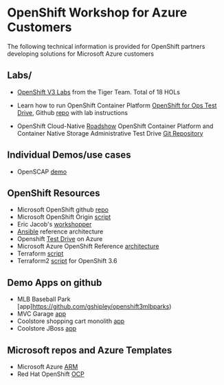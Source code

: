 # OpenShift Workshop for Azure Customers
The following technical information is provided for OpenShift partners developing solutions for Microsoft Azure customers

## Labs/
* [OpenShift V3 Labs](https://github.com/samueltauil/openshiftv3-workshop) from the Tiger Team. Total of 18 HOLs
* Learn how to run OpenShift Container Platform [OpenShift for Ops Test Drive](https://www.redhat.com/en/engage/openshift-storage-testdrive-20170718), Github [repo](https://dmesser.github.io/ocp-3.6-cns-3.5-lab/) with lab instructions

* OpenShift Cloud-Native [Roadshow](http://guides-cdk-roadshow.b9ad.pro-us-east-1.openshiftapps.com/index.html#/workshop/roadshow/module/getting-started)
OpenShift Container Platform and Container Native Storage Administrative Test Drive [Git Repository](https://github.com/openshift/openshift-cns-testdrive)

## Individual Demos/use cases
* OpenSCAP [demo](https://github.com/samueltauil/openscap-openshift)

## OpenShift Resources
* Microsoft OpenShift github [repo](http://aka.ms/OpenShift)
* Microsoft OpenShift Origin [script](https://github.com/Microsoft/openshift-origin)
* Eric Jacob's [workshopper](https://github.com/openshift-evangelists/workshopper)
* [Ansible](https://github.com/openshift/openshift-ansible-contrib/tree/master/reference-architecture/azure-ansible) reference architecture
* Openshift [Test Drive](https://testdrive.azure.com/#/test-drive/redhat.openshift-test-drive) on Azure
* Microsoft Azure OpenShift Reference [architecture](https://access.redhat.com/documentation/en-us/reference_architectures/2017/html/deploying_red_hat_openshift_container_platform_3.5_on_microsoft_azure/)
* Terraform [script](https://github.com/sozercan/OpenShift-Azure-Terraform)
* Terraform2 [script](https://github.com/sozercan/OpenShift-Azure-Terraform) for OpenShift 3.6

## Demo Apps on github
* MLB Baseball Park [app]https://github.com/gshipley/openshift3mlbparks)
* MVC Garage [app](https://github.com/ganrad/MvcGarage)
* Coolstore shopping cart monolith [app](https://github.com/coolstore/monolith)
* Coolstore JBoss [app](https://github.com/jbossdemocentral/coolstore-microservice)

## Microsoft repos and Azure Templates
* Microsoft Azure [ARM](https://github.com/Azure/azure-quickstart-templates/tree/master/openshift-origin-rhel)
* Red Hat OpenShift [OCP](https://github.com/Microsoft/openshift-container-platform)
